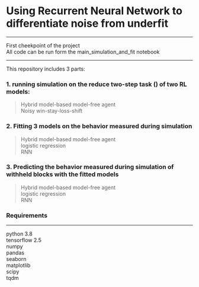 # Using Recurrent Neural Network to differentiate noise from underfit #
---------------
First cheekpoint of the project  
All code can be run form the main_simulation_and_fit notebook

---------------
This repository includes 3 parts:
###  1. running simulation on the reduce two-step task () of two RL models: ###
> Hybrid model-based model-free agent  
> Noisy win-stay-loss-shift
###  2. Fitting 3 models on the behavior measured during simulation ###
> Hybrid model-based model-free agent   
> logistic regression   
> RNN  
### 3. Predicting the behavior measured during simulation of withheld blocks with the fitted models ###
> Hybrid model-based model-free agent    
> logistic regression   
> RNN   
### Requirements ###
---------------
python 3.8   
tensorflow 2.5    
numpy   
pandas   
seaborn   
matplotlib   
scipy   
tqdm   
